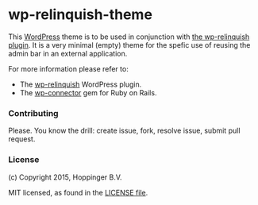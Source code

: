wp-relinquish-theme
===================

This [WordPress](http://wordpress.org) theme is to be used in conjunction with [the wp-relinquish plugin](https://github.com/hoppinger/wp-relinquish). It is a very minimal (empty) theme for the spefic use of reusing the admin bar in an external application.

For more information please refer to:

* The [wp-relinquish](https://github.com/hoppinger/wp-relinquish) WordPress plugin.
* The [wp-connector](https://github.com/hoppinger/wp-connector) gem for Ruby on Rails.


### Contributing

Please. You know the drill: create issue, fork, resolve issue, submit pull request.


### License

(c) Copyright 2015, Hoppinger B.V.

MIT licensed, as found in the [LICENSE file](https://github.com/hoppinger/wp-relinquish-theme/blob/master/LICENSE).
